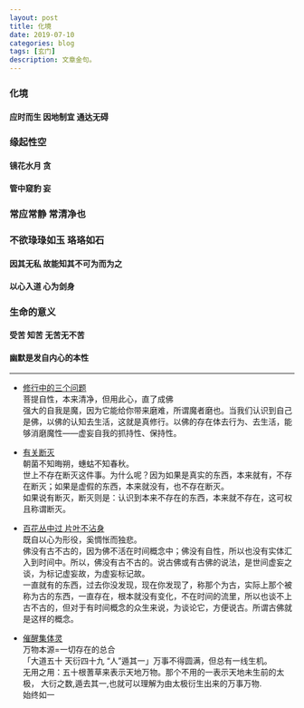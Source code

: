 ```yaml
---
layout: post
title: 化境
date: 2019-07-10
categories: blog
tags: [玄门]
description: 文章金句。
---
```


### 化境
#### 应时而生 因地制宜 通达无碍


<p>
   </p>


### 缘起性空
#### 镜花水月 贪 
#### 管中窥豹 妄


<p>
   </p>
   
### 常应常静 常清净也
### 不欲琭琭如玉 珞珞如石
#### 因其无私 故能知其不可为而为之
#### 以心入道 心为剑身

<p>
   </p>
   
   
### 生命的意义 
#### 受苦 知苦 无苦无不苦
#### 幽默是发自内心的本性

-------

- [修行中的三个问题](http://blog.sina.cn/dpool/blog/s/blog_5b4d23f60102yo03.html?type=-1)<br>
菩提自性，本来清净，但用此心，直了成佛<br>
强大的自我是魔，因为它能给你带来磨难，所谓魔者磨也。当我们认识到自己是佛，以佛的认知去生活，这就是真修行。以佛的存在体去行为、去生活，能够消磨魔性——虚妄自我的抓持性、保持性。

- [有关断灭](http://blog.sina.cn/dpool/blog/s/blog_5b4d23f60102yovz.html?type=-1)<br>
朝菌不知晦朔，蟪蛄不知春秋。<br>
世上不存在断灭这件事。为什么呢？因为如果是真实的东西，本来就有，不存在断灭；如果是虚假的东西，本来就没有，也不存在断灭。<br>
如果说有断灭，断灭则是：认识到本来不存在的东西，本来就不存在，这可权且称谓断灭。

- [百花丛中过 片叶不沾身](http://blog.sina.cn/dpool/blog/s/blog_5b4d23f60102vl9h.html?vt=4)<br>
既自以心为形役，奚惆怅而独悲。<br>
佛没有古不古的，因为佛不活在时间概念中；佛没有自性，所以也没有实体汇入到时间中。所以，佛没有古不古的。说古佛或有古佛的说法，是世间虚妄之谈，为标记虚妄故，为虚妄标记故。<br>
一直就有的东西，过去你没发现，现在你发现了，称那个为古，实际上那个被称为古的东西，一直存在，根本就没有变化，不在时间的流里，所以也谈不上古不古的，但对于有时间概念的众生来说，为谈论它，方便说古。所谓古佛就是这样的概念。

- [催醒集体灵](https://mp.weixin.qq.com/s/cbdusjjmBnCQcRCVWnM4iw)<br>
万物本源=一切存在的总合<br>
「大道五十 天衍四十九 “人”遁其一」万事不得圆满，但总有一线生机。<br>
无用之用：五十根蓍草来表示天地万物。那个不用的一表示天地未生前的太极， 大衍之数,遁去其一,也就可以理解为由太极衍生出来的万事万物. <br>
始终如一
